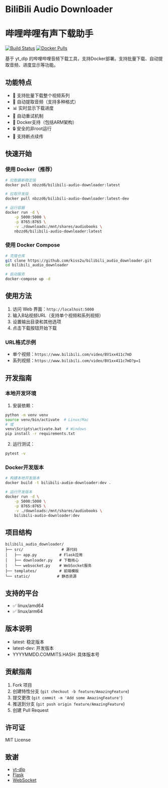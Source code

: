 # BiliBili Audio Downloader
# 哔哩哔哩有声下载助手

[![Build Status](https://github.com/kiss2u/bilibili_audio_downloader/workflows/Build%20and%20Push%20Docker%20Image/badge.svg)](https://github.com/kiss2u/bilibili_audio_downloader/actions)
[![Docker Pulls](https://img.shields.io/docker/pulls/nbzzd6/bilibili-audio-downloader.svg)](https://hub.docker.com/r/nbzzd6/bilibili-audio-downloader)

基于 yt_dlp 的哔哩哔哩音频下载工具，支持Docker部署。支持批量下载、自动提取音频、进度显示等功能。

## 功能特点

- 🚀 支持批量下载整个视频系列
- 🎵 自动提取音频（支持多种格式）
- 📊 实时显示下载进度
- 🔄 自动重试机制
- 🐳 Docker支持（包括ARM架构）
- 🔒 安全的非root运行
- 💾 支持断点续传

## 快速开始

### 使用 Docker（推荐）

```bash
# 拉取最新稳定版
docker pull nbzzd6/bilibili-audio-downloader:latest

# 拉取开发版
docker pull nbzzd6/bilibili-audio-downloader:latest-dev

# 运行容器
docker run -d \
    -p 5000:5000 \
    -p 8765:8765 \
    -v ./downloads:/mnt/shares/audiobooks \
    nbzzd6/bilibili-audio-downloader:latest
```

### 使用 Docker Compose

```bash
# 克隆仓库
git clone https://github.com/kiss2u/bilibili_audio_downloader.git
cd bilibili_audio_downloader

# 启动服务
docker-compose up -d
```

## 使用方法

1. 访问 Web 界面：`http://localhost:5000`
2. 输入B站视频URL（支持单个视频和系列视频）
3. 设置输出目录和其他选项
4. 点击下载按钮开始下载

### URL格式示例

- 单个视频：`https://www.bilibili.com/video/BV1xx411c7mD`
- 系列视频：`https://www.bilibili.com/video/BV1xx411c7mD?p=1`

## 开发指南

### 本地开发环境

1. 安装依赖：
```bash
python -m venv venv
source venv/bin/activate  # Linux/Mac
# 或
venv\Scripts\activate.bat  # Windows
pip install -r requirements.txt
```

2. 运行测试：
```bash
pytest -v
```

### Docker开发版本

```bash
# 构建本地开发版本
docker build -t bilibili-audio-downloader:dev .

# 运行开发版本
docker run -d \
    -p 5000:5000 \
    -p 8765:8765 \
    -v ./downloads:/mnt/shares/audiobooks \
    bilibili-audio-downloader:dev
```

## 项目结构

```
bilibili_audio_downloader/
├── src/                 # 源代码
│   ├── app.py          # Flask应用
│   ├── downloader.py   # 下载核心
│   └── websocket.py    # WebSocket服务
├── templates/          # 前端模板
└── static/            # 静态资源
```

## 支持的平台

- ✅ linux/amd64
- ✅ linux/arm64

## 版本说明

- latest: 稳定版本
- latest-dev: 开发版本
- YYYYMMDD.COMMITS.HASH: 具体版本号

## 贡献指南

1. Fork 项目
2. 创建特性分支 (`git checkout -b feature/AmazingFeature`)
3. 提交更改 (`git commit -m 'Add some AmazingFeature'`)
4. 推送到分支 (`git push origin feature/AmazingFeature`)
5. 创建 Pull Request

## 许可证

MIT License

## 致谢

- [yt-dlp](https://github.com/yt-dlp/yt-dlp)
- [Flask](https://flask.palletsprojects.com/)
- [WebSocket](https://websockets.readthedocs.io/)
